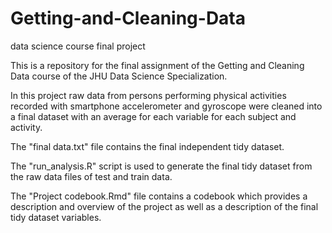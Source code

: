 # Getting-and-Cleaning-Data
data science course final project

This is a repository for the final assignment of the Getting and Cleaning Data course of the JHU Data Science Specialization. 

In this project raw data from persons performing physical activities recorded with smartphone accelerometer and gyroscope were cleaned into a final dataset with an average for each variable for each subject and activity. 

The "final data.txt" file contains the final independent tidy dataset.

The "run_analysis.R" script is used to generate the final tidy dataset from the raw data files of test and train data.

The "Project codebook.Rmd" file contains a codebook which provides a description and overview of the project as well as a description of the final tidy dataset variables. 
